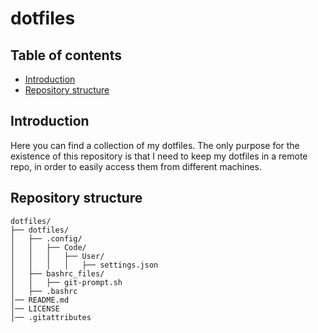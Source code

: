 # dotfiles

## Table of contents

- [Introduction](#introduction)
- [Repository structure](#repository-structure)

## Introduction

Here you can find a collection of my dotfiles. The only purpose for the existence of this repository is that I need to keep my dotfiles in a remote repo, in order to easily access them from different machines.

## Repository structure

```
dotfiles/
├── dotfiles/
│   ├── .config/
│   │   ├── Code/
│   │   │   ├── User/
│   │   │   │   ├── settings.json
│   ├── bashrc_files/
│   │   ├── git-prompt.sh
│   ├── .bashrc
│── README.md
│── LICENSE
│── .gitattributes
```
